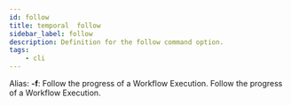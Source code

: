 ```yaml
---
id: follow
title: temporal  follow
sidebar_label: follow
description: Definition for the follow command option.
tags:
	- cli
---
```


Alias: **-f**: Follow the progress of a Workflow Execution.
Follow the progress of a Workflow Execution.
